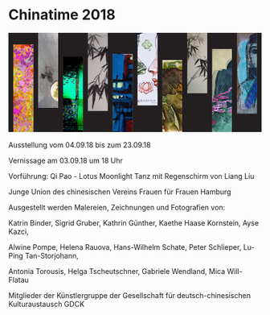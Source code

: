 # Chinatime 2018

![](/img/chinatime.jpg)

Ausstellung vom 04.09.18 bis zum 23.09.18

Vernissage am 03.09.18 um 18 Uhr

Vorführung: Qi Pao - Lotus Moonlight Tanz mit Regenschirm von Liang Liu
			
Junge Union des chinesischen Vereins Frauen für Frauen Hamburg

Ausgestellt werden Malereien, Zeichnungen und Fotografien von:

Katrin Binder, Sigrid Gruber, Kathrin Günther, Kaethe Haase Kornstein, Ayse Kazci, 

Alwine Pompe, Helena Rauova, Hans-Wilhelm Schate, Peter Schlieper, Lu-Ping Tan-Storjohann, 

Antonia Torousis, Helga Tscheutschner, Gabriele Wendland, Mica Will-Flatau

Mitglieder der Künstlergruppe der Gesellschaft für deutsch-chinesischen Kulturaustausch GDCK

